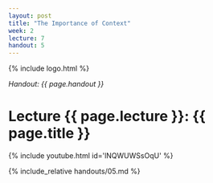 ```yaml
---
layout: post
title: "The Importance of Context"
week: 2
lecture: 7
handout: 5
---
```


{% include logo.html %}

*Handout: {{ page.handout }}*

# Lecture {{ page.lecture }}: {{ page.title }}

{% include youtube.html id='lNQWUWSsOqU' %}

{% include_relative handouts/05.md %}